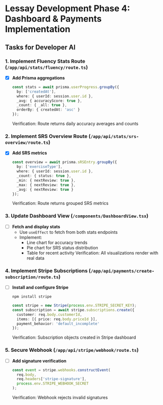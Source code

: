 # Lessay Development Phase 4: Dashboard & Payments Implementation

## Tasks for Developer AI

### 1. Implement Fluency Stats Route (`/app/api/stats/fluency/route.ts`)
- [x] **Add Prisma aggregations**
  ```typescript
  const stats = await prisma.userProgress.groupBy({
    by: ['createdAt'],
    where: { userId: session.user.id },
    _avg: { accuracyScore: true },
    _count: { _all: true },
    orderBy: { createdAt: 'asc' }
  });
  ```
  Verification: Route returns daily accuracy averages and counts

### 2. Implement SRS Overview Route (`/app/api/stats/srs-overview/route.ts`)
- [x] **Add SRS metrics**
  ```typescript
  const overview = await prisma.sRSEntry.groupBy({
    by: ['exerciseType'],
    where: { userId: session.user.id },
    _count: { status: true },
    _min: { nextReview: true },
    _max: { nextReview: true },
    _avg: { nextReview: true }
  });
  ```
  Verification: Route returns grouped SRS metrics

### 3. Update Dashboard View (`/components/DashboardView.tsx`)
- [ ] **Fetch and display stats**
  - Use `useEffect` to fetch from both stats endpoints
  - Implement:
    - Line chart for accuracy trends
    - Pie chart for SRS status distribution
    - Table for recent activity
  Verification: All visualizations render with real data

### 4. Implement Stripe Subscriptions (`/app/api/payments/create-subscription/route.ts`)
- [ ] **Install and configure Stripe**
  ```bash
  npm install stripe
  ```
  ```typescript
  const stripe = new Stripe(process.env.STRIPE_SECRET_KEY);
  const subscription = await stripe.subscriptions.create({
    customer: req.body.customerId,
    items: [{ price: req.body.priceId }],
    payment_behavior: 'default_incomplete'
  });
  ```
  Verification: Subscription objects created in Stripe dashboard

### 5. Secure Webhook (`/app/api/stripe/webhook/route.ts`)
- [ ] **Add signature verification**
  ```typescript
  const event = stripe.webhooks.constructEvent(
    req.body,
    req.headers['stripe-signature'],
    process.env.STRIPE_WEBHOOK_SECRET
  );
  ```
  Verification: Webhook rejects invalid signatures